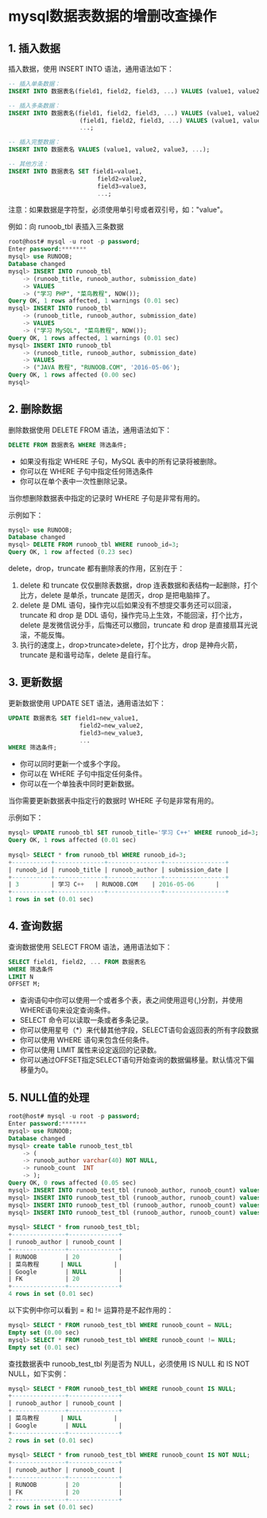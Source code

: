 # mysql数据表数据的增删改查操作

## 1. 插入数据
插入数据，使用 INSERT INTO 语法，通用语法如下：
```sql
-- 插入单条数据：
INSERT INTO 数据表名(field1, field2, field3, ...) VALUES (value1, value2, value3, ...);

-- 插入多条数据：
INSERT INTO 数据表名(field1, field2, field3, ...) VALUES (value1, value2, value3, ...), 
                    (field1, field2, field3, ...) VALUES (value1, value2, value3, ...), 
                    ...;   

-- 插入完整数据：
INSERT INTO 数据表名 VALUES (value1, value2, value3, ...);

-- 其他方法：
INSERT INTO 数据表名 SET field1=value1,
                         field2=value2,
                         field3=value3,
                         ...;          
```
注意：如果数据是字符型，必须使用单引号或者双引号，如："value"。

例如：向 runoob_tbl 表插入三条数据
```sql
root@host# mysql -u root -p password;
Enter password:*******
mysql> use RUNOOB;
Database changed
mysql> INSERT INTO runoob_tbl 
    -> (runoob_title, runoob_author, submission_date)
    -> VALUES
    -> ("学习 PHP", "菜鸟教程", NOW());
Query OK, 1 rows affected, 1 warnings (0.01 sec)
mysql> INSERT INTO runoob_tbl
    -> (runoob_title, runoob_author, submission_date)
    -> VALUES
    -> ("学习 MySQL", "菜鸟教程", NOW());
Query OK, 1 rows affected, 1 warnings (0.01 sec)
mysql> INSERT INTO runoob_tbl
    -> (runoob_title, runoob_author, submission_date)
    -> VALUES
    -> ("JAVA 教程", "RUNOOB.COM", '2016-05-06');
Query OK, 1 rows affected (0.00 sec)
mysql>
```

## 2. 删除数据
删除数据使用 DELETE FROM 语法，通用语法如下：
```sql
DELETE FROM 数据表名 WHERE 筛选条件;
```
+ 如果没有指定 WHERE 子句，MySQL 表中的所有记录将被删除。
+ 你可以在 WHERE 子句中指定任何筛选条件
+ 你可以在单个表中一次性删除记录。

当你想删除数据表中指定的记录时 WHERE 子句是非常有用的。

示例如下：
```sql
mysql> use RUNOOB;
Database changed
mysql> DELETE FROM runoob_tbl WHERE runoob_id=3;
Query OK, 1 row affected (0.23 sec)
```

delete，drop，truncate 都有删除表的作用，区别在于：
1. delete 和 truncate 仅仅删除表数据，drop 连表数据和表结构一起删除，打个比方，delete 是单杀，truncate 是团灭，drop 是把电脑摔了。
2. delete 是 DML 语句，操作完以后如果没有不想提交事务还可以回滚，truncate 和 drop 是 DDL 语句，操作完马上生效，不能回滚，打个比方，delete 是发微信说分手，后悔还可以撤回，truncate 和 drop 是直接扇耳光说滚，不能反悔。
3. 执行的速度上，drop>truncate>delete，打个比方，drop 是神舟火箭，truncate 是和谐号动车，delete 是自行车。

## 3. 更新数据
更新数据使用 UPDATE SET 语法，通用语法如下：
```sql
UPDATE 数据表名 SET field1=new_value1,
                    field2=new_value2,
                    field3=new_value3,
                    ...
WHERE 筛选条件;
```
+ 你可以同时更新一个或多个字段。
+ 你可以在 WHERE 子句中指定任何条件。
+ 你可以在一个单独表中同时更新数据。

当你需要更新数据表中指定行的数据时 WHERE 子句是非常有用的。

示例如下：
```sql
mysql> UPDATE runoob_tbl SET runoob_title='学习 C++' WHERE runoob_id=3;
Query OK, 1 rows affected (0.01 sec)
 
mysql> SELECT * from runoob_tbl WHERE runoob_id=3;
+-----------+--------------+---------------+-----------------+
| runoob_id | runoob_title | runoob_author | submission_date |
+-----------+--------------+---------------+-----------------+
| 3         | 学习 C++   | RUNOOB.COM    | 2016-05-06      |
+-----------+--------------+---------------+-----------------+
1 rows in set (0.01 sec)
```

## 4. 查询数据
查询数据使用 SELECT FROM 语法，通用语法如下：
```sql
SELECT field1, field2, ... FROM 数据表名
WHERE 筛选条件
LIMIT N
OFFSET M;
```
+ 查询语句中你可以使用一个或者多个表，表之间使用逗号(,)分割，并使用WHERE语句来设定查询条件。
+ SELECT 命令可以读取一条或者多条记录。
+ 你可以使用星号（*）来代替其他字段，SELECT语句会返回表的所有字段数据
+ 你可以使用 WHERE 语句来包含任何条件。
+ 你可以使用 LIMIT 属性来设定返回的记录数。
+ 你可以通过OFFSET指定SELECT语句开始查询的数据偏移量。默认情况下偏移量为0。

## 5. NULL值的处理
```sql
root@host# mysql -u root -p password;
Enter password:*******
mysql> use RUNOOB;
Database changed
mysql> create table runoob_test_tbl
    -> (
    -> runoob_author varchar(40) NOT NULL,
    -> runoob_count  INT
    -> );
Query OK, 0 rows affected (0.05 sec)
mysql> INSERT INTO runoob_test_tbl (runoob_author, runoob_count) values ('RUNOOB', 20);
mysql> INSERT INTO runoob_test_tbl (runoob_author, runoob_count) values (docker菜鸟教程, NULL);
mysql> INSERT INTO runoob_test_tbl (runoob_author, runoob_count) values ('Google', NULL);
mysql> INSERT INTO runoob_test_tbl (runoob_author, runoob_count) values ('FK', 20);
 
mysql> SELECT * from runoob_test_tbl;
+---------------+--------------+
| runoob_author | runoob_count |
+---------------+--------------+
| RUNOOB        | 20           |
| 菜鸟教程      | NULL         |
| Google        | NULL         |
| FK            | 20           |
+---------------+--------------+
4 rows in set (0.01 sec)
```
以下实例中你可以看到 = 和 != 运算符是不起作用的：
```sql
mysql> SELECT * FROM runoob_test_tbl WHERE runoob_count = NULL;
Empty set (0.00 sec)
mysql> SELECT * FROM runoob_test_tbl WHERE runoob_count != NULL;
Empty set (0.01 sec)
```
查找数据表中 runoob_test_tbl 列是否为 NULL，必须使用 IS NULL 和 IS NOT NULL，如下实例：
```sql
mysql> SELECT * FROM runoob_test_tbl WHERE runoob_count IS NULL;
+---------------+--------------+
| runoob_author | runoob_count |
+---------------+--------------+
| 菜鸟教程      | NULL         |
| Google        | NULL         |
+---------------+--------------+
2 rows in set (0.01 sec)
 
mysql> SELECT * from runoob_test_tbl WHERE runoob_count IS NOT NULL;
+---------------+--------------+
| runoob_author | runoob_count |
+---------------+--------------+
| RUNOOB        | 20           |
| FK            | 20           |
+---------------+--------------+
2 rows in set (0.01 sec)
```

